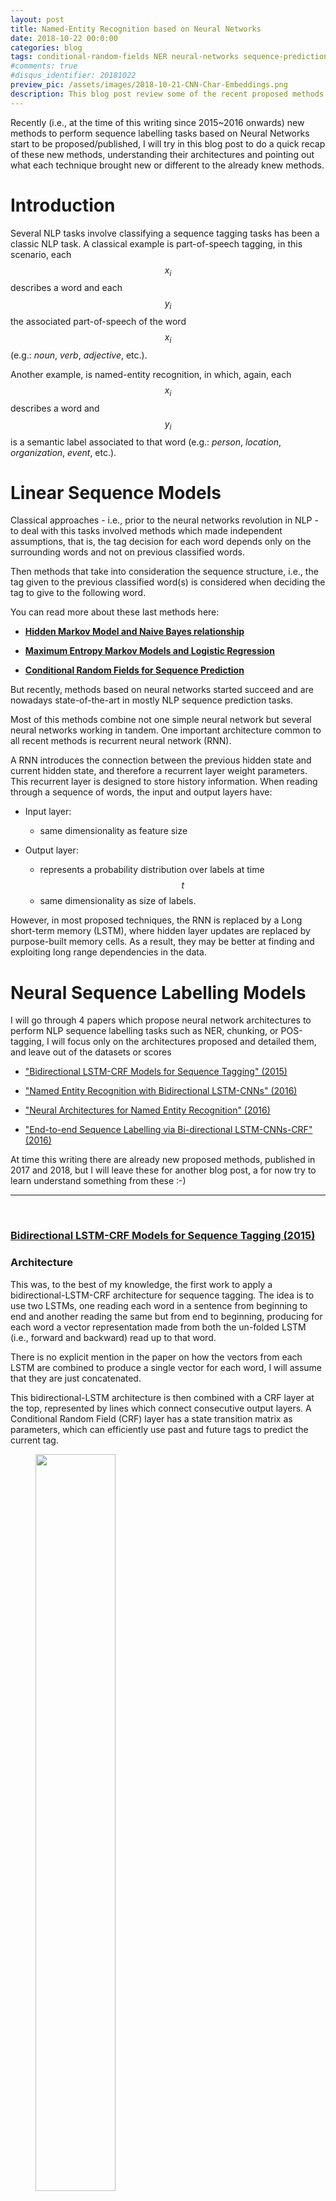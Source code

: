 ```yaml
---
layout: post
title: Named-Entity Recognition based on Neural Networks
date: 2018-10-22 00:0:00
categories: blog
tags: conditional-random-fields NER neural-networks sequence-prediction viterbi LSTM
#comments: true
#disqus_identifier: 20181022
preview_pic: /assets/images/2018-10-21-CNN-Char-Embeddings.png
description: This blog post review some of the recent proposed methods to perform named-entity recognition using neural networks.
---
```


Recently (i.e., at the time of this writing since 2015~2016 onwards) new methods to perform sequence labelling tasks based on Neural Networks start to be proposed/published, I will try in this blog post to do a quick recap of these new methods, understanding their architectures and pointing out what each technique brought new or different to the already knew methods.


# __Introduction__

Several NLP tasks involve classifying a sequence tagging tasks has been a classic NLP task. A classical example is part-of-speech tagging, in this scenario, each $$x_{i}$$ describes a word and each $$y_{i}$$ the associated part-of-speech of the word $$x_{i}$$ (e.g.: _noun_, _verb_, _adjective_, etc.).

Another example, is named-entity recognition, in which, again, each $$x_{i}$$ describes a word and $$y_{i}$$ is a semantic label associated to that word (e.g.: _person_, _location_, _organization_, _event_, etc.).

# __Linear Sequence Models__

Classical approaches - i.e., prior to the neural networks revolution in NLP - to deal with this tasks involved methods which made
independent assumptions, that is, the tag decision for each word depends only on the surrounding words and not on previous classified words.

Then methods that take into consideration the sequence structure, i.e., the tag given to the previous classified word(s) is considered when deciding the tag to give to the following word.

You can read more about these last methods here:

* __[Hidden Markov Model and Naive Bayes relationship](../../../../../blog/2017/11/11/HHM_and_Naive_Bayes/)__

* __[Maximum Entropy Markov Models and Logistic Regression](../../../../../blog/2017/11/12/Maximum_Entropy_Markov_Model/)__

* __[Conditional Random Fields for Sequence Prediction](../../../../../blog/2017/11/13/Conditional_Random_Fields/)__

But recently, methods based on neural networks started succeed and are nowadays state-of-the-art in mostly NLP sequence prediction tasks.

Most of this methods combine not one simple neural network but several neural networks working in tandem. One important architecture common to all recent methods is recurrent neural network (RNN).

A RNN introduces the connection between the previous hidden state and current hidden state, and therefore a recurrent layer weight parameters. This recurrent layer is designed to store history information. When reading through a sequence of words, the input and output layers have:

- Input layer:
  - same dimensionality as feature size

- Output layer:
  - represents a probability distribution over labels at time $$t$$
  - same dimensionality as size of labels.

However, in most proposed techniques, the RNN is replaced by a Long short-term memory (LSTM), where hidden layer updates are replaced by purpose-built memory cells. As a result, they may be better at finding and exploiting long range dependencies in the data.

<!--
Basically, a LSTM unit is composed of three multiplicative gates which control the proportions of information to forget and to pass on to the next time step.
-->

# __Neural Sequence Labelling Models__

I will go through 4 papers which propose neural network architectures to perform NLP sequence labelling tasks such as NER, chunking, or POS-tagging, I will focus only on the architectures proposed and detailed them, and leave out of the datasets or scores

<!--
One of the first methods to try to use LSTMS for the task of NER
Named Entity Recognition with Long Short-Term Memory James Hammerton
http://www.aclweb.org/anthology/W03-0426
-->

- ["Bidirectional LSTM-CRF Models for Sequence Tagging" (2015)](https://arxiv.org/pdf/1508.01991v1.pdf)

- ["Named Entity Recognition with Bidirectional LSTM-CNNs" (2016)](https://www.aclweb.org/anthology/Q16-1026)

- ["Neural Architectures for Named Entity Recognition" (2016)](http://www.aclweb.org/anthology/N16-1030)

- ["End-to-end Sequence Labelling via Bi-directional LSTM-CNNs-CRF" (2016)](http://www.aclweb.org/anthology/P16-1101)

At time this writing there are already new proposed methods, published in 2017 and 2018, but I will leave these for another blog post, a for now try to learn understand something from these :-)

---

<br>


### [Bidirectional LSTM-CRF Models for Sequence Tagging (2015)](https://arxiv.org/pdf/1508.01991v1.pdf)


### __Architecture__

This was, to the best of my knowledge, the first work to apply a bidirectional-LSTM-CRF architecture for sequence tagging. The idea is to use two LSTMs, one reading each word in a sentence from beginning to end and another reading the same but from end to beginning, producing for each word a vector representation made from both the un-folded LSTM (i.e., forward and backward) read up to that word.

There is no explicit mention in the paper on how the vectors from each LSTM are combined to produce a single vector for each word, I will assume that they are just concatenated.

This bidirectional-LSTM architecture is then combined with a CRF layer at the top, represented by lines which connect consecutive output layers. A Conditional Random Field (CRF) layer has a state transition matrix as parameters, which can efficiently use past and future tags to predict the current tag.

<figure>
  <img style="width: 55%; height: 55%" src="/assets/images/2018-10-21_A_bi-LSTM-CRF_model.png">
  <figcaption>A bi-LSTM-CRF model.</figcaption>
</figure>

<!--

Evaluate them in three sequence tagging task:

- Penn TreeBank (PTB) POS tagging
- CoNLL 2000 chunking
- CoNLL 2003 named entity tagging
-->


<br>

### __Features and Embeddings__

Word embeddings are combined with hand-crafted features: spelling (e.g.: capitalization, punctuation, word patters, etc.) and context (e.g: uni-, bi- and tri-gram features). The embeddings used are those produced by [Collobert et al., 2011]() which has 130K vocabulary size and each word corresponds to a 50-dimensional embedding vector.

__Features connection tricks__: inputs of networks include both word, spelling and context features, however, the authors suggest direct connections from spelling and context features to outputs accelerate training and they result in very similar tagging accuracy, when comparing without direct connections. That is, in my understanding, the vector representing the hand-crafted features are passed directly to the CRF and are not passed through the bidirectional-LSTM

<figure>
  <img style="width: 55%; height: 55%" src="/assets/images/2018-10-21_A_bi-LSTM-CRF_model_with_max_ent_features.png">
  <figcaption>A bi-LSTM-CRF model with Maximum Entropy features.</figcaption>
</figure>

<br>

## __Summary__

In essence, I guess, one can see this architecture as using the output of the bi-LSTM, a vector representation of a word, together with spelling and context hand-crafted features, and all these features are passed to a CRF layer.


<br>

---

#### [Named Entity Recognition with Bidirectional LSTM-CNNs (2016)](https://www.aclweb.org/anthology/Q16-1026)

### __Architecture__

The authors propose a hybrid model combining bi-directional LSTMs with a CNNs that learns both character- and word-level features. The proposed system uses words-embeddings, additional hand-crafted word features, and CNN-extracted character-level features. These extracted features of each word are fed into a bidirectional-LSTM.

<figure>
  <img style="width: 42.5%; height: 42.5%" src="/assets/images/2018-10-21-CNN-Char-Embeddings.png">
  <figcaption><b>TODO: descrever</b></figcaption>
</figure>

The output vector of each LSTM (i.e., forward and backward) at each time step is decoded by a linear layer and a log-softmax layer into log-probabilities for each tag category. These two vectors are then added together.

<figure>
  <img style="width: 35%; height: 45%" src="/assets/images/2018-10-21-output_layer.png">
  <figcaption><b>TODO: descrever</b></figcaption>
</figure>

<br>

Character-level features are induced by a Convolutional Neural Network (CNN) architecture, which has been successfully applied to Spanish and Portuguese NER [(Santos et al., 2015)](Santos et al., 2015) and German POS-tagging [(Labeau et al., 2015)](Labeau et al., 2015). For each word a convolution and a max layer are applied to extract a new feature vector from the per-character feature vectors such as character embeddings and character type.

<figure>
  <img style="width: 42.5%; height: 42.5%" src="/assets/images/2018-10-21-bi-directional-LSTM-with-CNN-chars.png">
  <figcaption><b>TODO: descrever</b></figcaption>
</figure>

<br>

### __Features and Embeddings__

__Word Embeddings__: 50-dimensional word embeddings [(Collobert et al. 2011)](Collobert et al. 2011), all words are lower-cased, embeddings are allowed to be modified during training.

__Character Embeddings__: randomly initialized a lookup table with values drawn from a uniform distribution with range [−0.5,0.5] to output a character embedding of 25 dimensions. Two special tokens are added: PADDING and UNKNOWN.

__Additional Char Features__ A lookup table was used to output a 4-dimensional vector representing the type of the character (_upper case_, _lower case_, _punctuation_, _other_).

__Additional Word Features__: each words is tagged as _allCaps_, _upperInitial_, _lowercase_, _mixedCaps_, _noinfo_.

__Lexicons__: partial lexicon matches using a list of known named-entities from DBpedia. The list is then used to perform $n$-gram matches against the words. A match is successful when the $n$-gram matches the prefix or suffix of an entry and is at least half the length of the entry.

<br>

## __Summary__

The authors explore several features: word embeddings, word shape features, character-level features and lexical features. The character-level features are extracted with a CNN. All these features are then concatenated, passed through a bi-LSTM and each time step is decoded by a linear layer and a log-softmax layer into log-probabilities for each tag category. At inference time they use the Viterbi algorithm to select the sequence that maximizes the score all possible tag-sequences.


---

<br>

### [Neural Architectures for Named Entity Recognition (2016)](http://www.aclweb.org/anthology/N16-1030)

### __Architecture__

This was, to the best of my knowledge, the first work on NER to completely drop hand-crafted features, i.e., they use no language-specific resources or features beyond a small amount of supervised training data and unlabeled corpora.

Two new neural architectures are proposed:

- bidirectional LSTMs + Conditional Random Fields (CRF)
- generating labels segments using a transition-based approach inspired by shift-reduce parsers

I will just focus on the first model, which follows a similar architecture as the other models presented in this post. As in the other models, two LSTMs are used to generate a word representation by concatenating its left and right context. These are two distinct LSTMs with different parameters.

<figure>
  <img style="width: 42.5%; height: 42.5%" src="/assets/images/2018-10-21-neural-arch.png">
  <figcaption></figcaption>
</figure>

<!--
Our models are designed to capture two intuitions. First, since names often consist of multiple tokens, reasoning jointly over tagging decisions for each to- ken is important. We compare two models here, (i) a bidirectional LSTM with a sequential conditional random layer above it (LSTM-CRF; §2), and (ii) a new model that constructs and labels chunks of input sentences using an algorithm inspired by transition-based parsing with states represented by stack LSTMs (S-LSTM; §3). Second, token-level evidence for “being a name” includes both orthographic evidence (what does the word being tagged as a name look like?) and distributional evidence (where does the word being tagged tend to occur in a corpus?). To capture orthographic sensitivity, we use character-based word representation model (Ling et al., 2015b) to capture distributional sensitivity, we combine these representations with distributional representations (Mikolov et al., 2013b). Our word representations combine both of these, and dropout training is used to encourage the model to learn to trust both sources of evidence (§4).
-->

Tagging decisions are not modeled independently, we model them jointly using a Conditional Random Field (CRF) [(Lafferty et al., 2001)](Lafferty et al., 2001). The parameters of this model are thus the matrix of bigram compatibility scores $A$, and the parameters that give rise to the matrix $P$, namely the parameters of the bidirectional LSTM, the linear feature weights, and the word embeddings.


### __Embeddings__

The authors generate words embeddings from both representations of the characters of the word and from the contexts where the word occurs.

The rational behinds this idea is that many languages have orthographic or morphological evidence that something is a named-entity or not, second is that named-entities appear in somewhat regular contexts in large corpora, therefore they use embeddings learned from a large corpus that are sensitive to word order.

#### __Character Embeddings__

<figure>
  <img style="width: 42.5%; height: 42.5%" src="/assets/images/2018-10-21-nerual-arch-char-embeddings.png">
  <figcaption></figcaption>
</figure>

A character lookup table is initialized randomly containing an embedding for every character. The character embeddings corresponding to every character in a word are given in direct and reverse order to a bidirectional-LSTM. The embedding for a word derived from its characters is the concatenation of its forward and backward representations from the bidirectional-LSTM. The hidden dimension of the forward and backward character LSTMs are 25 each.

#### __Word Embeddings__

This character-level representation is then concatenated with a word-level representation from pre-trained word embeddings. Embeddings are pre-trained using skip-n-gram [(Ling et al., 2015)]((Ling et al., 2015)), a variation of skip-gram that accounts for word order.

These embeddings are fine-tuned during training, and the authors claim that using pre-trained over randomly initialized ones results in performance improvements.

They also mention that they apply a dropout mask to the final embedding layer just before the input to the bidirectional LSTM observe a significant improvement in model’s performance after using dropout.


## __Summary__

This model is relatively simple, the authors use no hand-crafted features, just embeddings. The word embeddings are the concatenation of two vectors, a vector made of character embeddings using two LSTMs, for each character in a word, and a vector corresponding to word embeddings trained on external data.

The embeddings for word each word in a sentence are then passed through a forward and backward LSTM, and the output for each word is then fed into a CRF layer.

## __Implementations__

- [https://github.com/glample/tagger](https://github.com/glample/tagger)
- [https://github.com/clab/stack-lstm-ner](https://github.com/clab/stack-lstm-ner)
- [https://github.com/Hironsan/anago](https://github.com/Hironsan/anago)
- [https://github.com/achernodub/bilstm-cnn-crf-tagger](https://github.com/achernodub/bilstm-cnn-crf-tagger)


---

<br>


#### [End-to-end Sequence Labelling via Bi-directional LSTM-CNNs-CRF (2016)](http://www.aclweb.org/anthology/P16-1101)

### __Architecture__

This proposed system is very similar to the previous one. The authors use convolutional neural networks (CNNs) to encode character-level information of a word into its character-level representation. Then combine character- and word-level representations and feed them into bi-directional LSTM (BLSTM) to model context information of each word. Finally, the output vectors of BLSTM are fed to the CRF layer to jointly decode the best label sequence.
<figure>
  <img style="width: 42.5%; height: 42.5%" src="/assets/images/2018-10-21_end_to_ent2.png">
  <figcaption></figcaption>
</figure>


### __Embeddings__

#### __Character Embeddings__

The CNN is similar to the one in [Chiu and Nichols (2015)](Chiu and Nichols (2015)), the second system presented, except that they use only character embeddings as the inputs to CNN, without any character type features. A dropout layer is applied before character embeddings are input to CNN.

<figure>
  <img style="width: 42.5%; height: 42.5%" src="/assets/images/2018-10-21_end_to_ent1.png">
  <figcaption></figcaption>
</figure>

#### __Word Embeddings__

The word embeddings are the publicly available GloVe 100-dimensional embeddings trained on 6 billion words from Wikipedia and web text.


## __Summary__

This model follows basically the same architecture as the one presented before, being the only architecture change the fact that they use CNN to generate word-level char-embeddings instead of an LSTM.


## __Implementations__

- [https://github.com/achernodub/bilstm-cnn-crf-tagger](https://github.com/achernodub/bilstm-cnn-crf-tagger)


---

<br><br><br>

## __Comparison Table__

[https://docs.google.com/spreadsheets/d/1sr5GRNnWfAVFNlniQrrhBYbpYBGz9-MUpSSoDBIh74A/edit#gid=0](https://docs.google.com/spreadsheets/d/1sr5GRNnWfAVFNlniQrrhBYbpYBGz9-MUpSSoDBIh74A/edit#gid=0)

<!--
- “Bidirectional LSTM-CRF Models for Sequence Tagging” (2015)
- “Named Entity Recognition with Bidirectional LSTM-CNNs” (2016)
- “Neural Architectures for Named Entity Recognition” (2016)
- “End-to-end Sequence Labelling via Bi-directional LSTM-CNNs-CRF” (2016)
-->


---

## __References__

<!--

https://www.lewuathe.com/machine%20learning/crf/conditional-random-field.html

(Santos et al., 2015) http://www.anthology.aclweb.org/W/W15/W15-3904.pdf
(Labeau et al., 2015) http://www.aclweb.org/anthology/D15-1025
(Ling et al., 2015) http://www.aclweb.org/anthology/D15-1161

-->

- ["Natural Language Processing (Almost) from Scratch" (2011)](http://www.jmlr.org/papers/volume12/collobert11a/collobert11a.pdf)

- ["Bidirectional LSTM-CRF Models for Sequence Tagging" (2015)](https://arxiv.org/pdf/1508.01991v1.pdf)

- ["A Tutorial on Hidden Markov Models and Selected Applications in Speech Recognition"](https://www.robots.ox.ac.uk/~vgg/rg/papers/hmm.pdf)

- [Hugo Larochelle on-line lessons - Neural networks [4.1] : Training CRFs - loss function](https://www.youtube.com/watch?v=6dpGB60Q1Ts)

- [Blog article: CRF Layer on the Top of BiLSTM - 1 to 8](https://createmomo.github.io/)


















<!--
#### __Why a Conditional Random Field (CRF) at the top?__

Having independent classification decisions is limiting when there are strong dependencies across output labels, since you decide which label for a word independently from the previous given tags.

For sequence labeling or general structured prediction tasks, it is beneficial to consider the correlations between labels in neighborhoods and jointly decode the best chain of labels for a given input sentence:

- NER is one such task, since the”"grammar” that characterizes interpretable sequences of tags imposes several hard constraints, e.g.: I-PER cannot follow B-LOC that would be impossible to model with independence assumptions.

- Another example, in POS tagging an adjective is more likely to be followed by a noun than a verb;

The idea of using a CRF at the top is to model tagging decisions jointly. This means that the CRF layer could add constrains to the final predicted labels ensuring they are valid. The constrains are learned by the CRF layer automatically based on the annotated samples during the training process.


#### __Emission score matrix__

The output of the LSTM is given as input to the CRF layer, that is, a matrix $\textrm{P}$ with the scores of the LSTM of size $n \times k$, where $n$ is the number of words in the sentence and $k$ is the possible number of labels that each word can have, $\textrm{P}_{i,j}$ is the score of the $j^{th}$ tag of the $i^{th}$ word in the sentence.

__TODO__ desenhar as matriz ligada ao CRF

#### __Transition matrix__

$$\textrm{T}$$ is a matrix of transition scores such that $$\textrm{P}_{i,j}$$ represents the score of a transition from the tag $$i$$ to tag $$j$$. Two extra tags are added, $y_{0}$ and $y_{n}$ are the _start_ and _end_ tags of a sentence, that we add to the set of possible tags, $\textrm{T}$ is therefore a square matrix of size $\textrm{k}+2$.

__TODO__ desenhar as matriz

#### __Score of a prediction__

For a given sequence of predictions for a sequence of words $$x$$:

$$\textrm{y} = (y_{1},y_{2},\dots,y_{n})$$

we can compute it's score based on the _emission_ and _transition_ matrices:

$$\textrm{score} = \sum_{i=0}^{n} \textrm{T}_{y_i,y_{i+1}} + \sum_{i=1}^{n} \textrm{P}_{i,y_i}$$

so the score of a sequence of predictions is, for each word, the sum of the transition from the current assigned tag $$y_i$$ to next assigned tag $$y_{i+1}$$ plus the probability given by the LSTM to the tag assigned for the current word $$i$$.

#### __Training: parameter estimation__

During training, assign a probability to each tag but maximizing the probability of the correct tag $$y$$ sequence among all the other possible tag sequences.

This is modeled by applying a softmax over all the possible taggings $$y$$:

$$\textrm{p(y|X)} = \frac{e^{score(X,y)}}{\sum\limits_{y' \in Y({x})} e^{score(X,y')}}$$

where $$Y(x)$$ denotes the set of all possible label sequences for $$x$$, this denominator is also known as the partition function. So, finding the best sequence is the equivalent of finding the sequence that maximizes $$\textrm{score(X,y)}$$.

The loss can be defined as the negative log likelihood of the current tagging $$y$$:

$$\textrm{-log p}(y\textrm{|X)}$$

so, in simplifying the function above, a first step is to get rid of the fraction using log equivalences, and then get rid of the $$\textrm{log}\  e$$ in the first term since they cancel each other out:

$$\textrm{-log p}(y\textrm{|X)} = -\ \textrm{score(X,y)} + \textrm{log} \sum\limits_{y' \in Y({x})} \textrm{exp}(\textrm{score(X,y')})$$

then the second term can be simplified by applying the log-space addition _logadd_, equivalence, i.e.: $$\oplus(a, b, c, d) = log(e^a+e^b+e^c+e^d)$$:

$$\textrm{-log p}(y\textrm{|X)} = -\ \textrm{score(X,y)} + \underset{y' \in Y({x})}{\text{logadd}} (\textrm{score(X,y')})$$


then, replacing the $$\textrm{score}$$ by it's definition:

$$ = - (\sum_{i=0}^{n} \textrm{T}_{y_i,y_{i+1}} + \sum_{i=1}^{n} \textrm{P}_{i,y_i}) + \underset{y' \in Y({x})}{\text{logadd}}(\sum_{i=0}^{n} \textrm{T}_{y'_i,y'_{i+1}} + \sum_{i=1}^{n} \textrm{P}_{i,y_i})$$

The first term is score for the true data. Computing the second term might be computationally expensive since it requires summing over the $$k^{n}$$ different sequences in $$Y(x)$$, i.e., the set of all possible label sequences for $$x$$. This computation can be solved using a variant of the Viterbi algorithm, the forward algorithm.

The gradients are then computed using back-propagation, since the CRF is inside the neural-network. Note that the transition scores in the matrix are randomly initialized - or can also bee initialized based on some criteria, to speed up training - and will be updated automatically during your training process.

#### __Inference: determining the most likely label sequence $$y$$ given $$X$$__

Decoding is to search for the single label sequence with the largest joint probability conditioned on the input sequence:

$$\underset{y}{\arg\max}\ \textrm{p(y|X;}\theta)$$


the parameters $$\theta$$ correspond to the _transition_ and _emission_ matrices, basically the task is finding the best $$\hat{y}$$ given the transition matrix $$\textrm{T}$$ and the matrix $$\textrm{P}$$ with scores for each tag for the individual word:

$$\textrm{score} = \sum_{i=0}^{n} \textrm{T}_{y_i,y_{i+1}} + \sum_{i=1}^{n} \textrm{P}_{i,y_i}$$

a linear-chain sequence CRF model, models only interactions between two successive labels, i.e bi-gram interactions, therefore one can find the sequence $$y$$ maximizing the __score__ function above by adopting the Viterbi algorithm (Rabiner, 1989).
-->